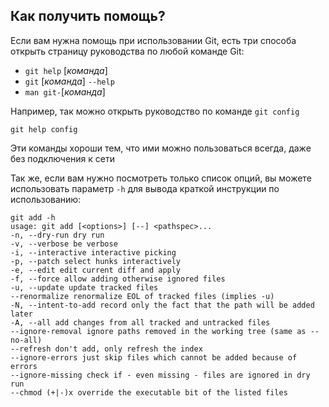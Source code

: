 ## **Как получить помощь?**

Если вам нужна помощь при использовании Git, есть три способа открыть страницу
руководства по любой команде Git:  
 - `git help` [*команда*]  
 - `git` [*команда*] `--help`  
 - `man git-`[*команда*]  

Например, так можно открыть руководство по команде `git config`
```
git help config
```
Эти команды хороши тем, что ими можно пользоваться всегда, даже без подключения к сети

Так же, если вам нужно посмотреть только список опций, вы можете использовать параметр `-h` для вывода краткой
инструкции по использованию:
```
git add -h
usage: git add [<options>] [--] <pathspec>...
-n, --dry-run dry run
-v, --verbose be verbose
-i, --interactive interactive picking
-p, --patch select hunks interactively
-e, --edit edit current diff and apply
-f, --force allow adding otherwise ignored files
-u, --update update tracked files
--renormalize renormalize EOL of tracked files (implies -u)
-N, --intent-to-add record only the fact that the path will be added later
-A, --all add changes from all tracked and untracked files
--ignore-removal ignore paths removed in the working tree (same as --no-all)
--refresh don't add, only refresh the index
--ignore-errors just skip files which cannot be added because of errors
--ignore-missing check if - even missing - files are ignored in dry run
--chmod (+|-)x override the executable bit of the listed files
```
